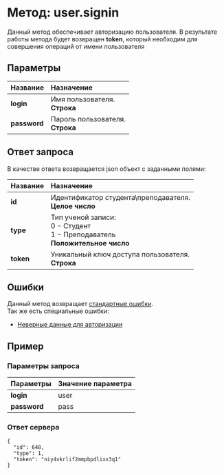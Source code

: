 # Метод: user.signin <a name="user.signin"/>
Данный метод обеспечивает авторизацию пользователя.
В результате работы метода будет возвращен **token**, который необходим для совершения операций от имени пользователя

## Параметры
| Название     | Назначение     |
| :------------- | :------------- |
| **login**      | Имя пользователя.  <br>**Строка**
**password**| Пароль пользователя. <br>**Строка** |

## Ответ запроса
В качестве ответа возвращается json объект с заданными полями:

| Название        | Назначение     |
| :------------- | :------------- |
| **id** | Идентификатор студента\преподавателя. <br> **Целое число**
| **type** | Тип ученой записи: <br> 0 - Студент<br> 1 - Преподаватель<br> **Положительное число**
|**token**| Уникальный ключ доступа пользователя.<br> **Строка**|


## Ошибки
Данный метод возвращает [стандартные ошибки](#errors).<br>
Так же есть специальные ошибки:
- [Неверные данные для авторизации](#AuthError)

## Пример

### Параметры запроса
| Параметры | Значение параметра     |
| :------------- | :------------- |
| **login**       | user       |
**password** | pass

### Ответ сервера

```
{
  "id": 648,
  "type": 1,
  "token": "niy4vkrlif2mmpbpdlixx3q1"
}
```
